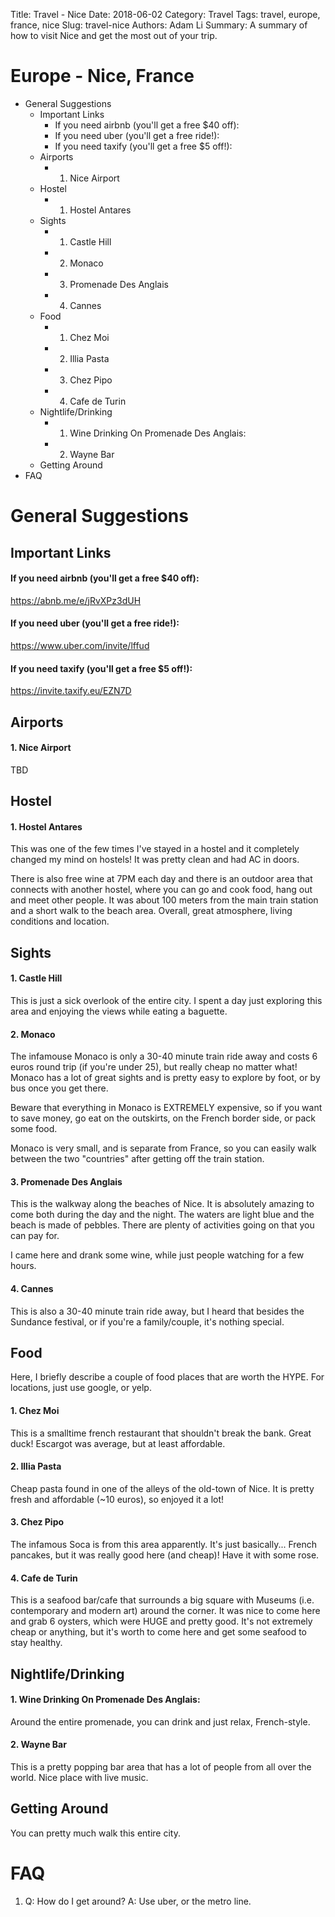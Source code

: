Title: Travel - Nice
Date: 2018-06-02
Category: Travel
Tags: travel, europe, france, nice
Slug: travel-nice
Authors: Adam Li
Summary: A summary of how to visit Nice and get the most out of your trip.

# Europe - Nice, France
<!-- MarkdownTOC -->

- General Suggestions
    - Important Links
        - If you need airbnb \(you'll get a free $40 off\):
        - If you need uber \(you'll get a free ride!\):
        - If you need taxify \(you'll get a free $5 off!\):
    - Airports
        - 1. Nice Airport
    - Hostel
        - 1. Hostel Antares
    - Sights
        - 1. Castle Hill
        - 2. Monaco
        - 3. Promenade Des Anglais
        - 4. Cannes
    - Food
        - 1. Chez Moi
        - 2. Illia Pasta
        - 3. Chez Pipo
        - 4. Cafe de Turin
    - Nightlife/Drinking
        - 1. Wine Drinking On Promenade Des Anglais:
        - 2. Wayne Bar
    - Getting Around
- FAQ

<!-- /MarkdownTOC -->

# General Suggestions

## Important Links
#### If you need airbnb (you'll get a free $40 off):
<a href="https://abnb.me/e/jRvXPz3dUH">https://abnb.me/e/jRvXPz3dUH</a>
#### If you need uber (you'll get a free ride!):
<a href="https://www.uber.com/invite/lffud">https://www.uber.com/invite/lffud</a>
#### If you need taxify (you'll get a free $5 off!):
<a href="https://invite.taxify.eu/EZN7D">https://invite.taxify.eu/EZN7D</a>

## Airports
#### 1. Nice Airport
TBD

## Hostel
#### 1. Hostel Antares
This was one of the few times I've stayed in a hostel and it completely changed my mind on hostels! It was pretty clean and had AC in doors.

There is also free wine at 7PM each day and there is an outdoor area that connects with another hostel, where you can go and cook food, hang out and meet other people. It was about 100 meters from the main train station and a short walk to the beach area. Overall, great atmosphere, living conditions and location.

## Sights
#### 1. Castle Hill
This is just a sick overlook of the entire city. I spent a day just exploring this area and enjoying the views while eating a baguette.

#### 2. Monaco
The infamouse Monaco is only a 30-40 minute train ride away and costs 6 euros round trip (if you're under 25), but really cheap no matter what! Monaco has a lot of great sights and is pretty easy to explore by foot, or by bus once you get there. 

Beware that everything in Monaco is EXTREMELY expensive, so if you want to save money, go eat on the outskirts, on the French border side, or pack some food. 

Monaco is very small, and is separate from France, so you can easily walk between the two "countries" after getting off the train station.

#### 3. Promenade Des Anglais
This is the walkway along the beaches of Nice. It is absolutely amazing to come both during the day and the night. The waters are light blue and the beach is made of pebbles. There are plenty of activities going on that you can pay for.

I came here and drank some wine, while just people watching for a few hours.

#### 4. Cannes
This is also a 30-40 minute train ride away, but I heard that besides the Sundance festival, or if you're a family/couple, it's nothing special.

## Food
Here, I briefly describe a couple of food places that are worth the HYPE. For locations, just use google, or yelp.

#### 1. Chez Moi
This is a smalltime french restaurant that shouldn't break the bank. Great duck! Escargot was average, but at least affordable.

#### 2. Illia Pasta
Cheap pasta found in one of the alleys of the old-town of Nice. It is pretty fresh and affordable (~10 euros), so enjoyed it a lot!

#### 3. Chez Pipo
The infamous Soca is from this area apparently. It's just basically... French pancakes, but it was really good here (and cheap)! Have it with some rose.

#### 4. Cafe de Turin
This is a seafood bar/cafe that surrounds a big square with Museums (i.e. contemporary and modern art) around the corner. It was nice to come here and grab 6 oysters, which were HUGE and pretty good. It's not extremely cheap or anything, but it's worth to come here and get some seafood to stay healthy.

## Nightlife/Drinking
#### 1. Wine Drinking On Promenade Des Anglais:
Around the entire promenade, you can drink and just relax, French-style.

#### 2. Wayne Bar
This is a pretty popping bar area that has a lot of people from all over the world. Nice place with live music.

## Getting Around
You can pretty much walk this entire city.

# FAQ
1. Q: How do I get around?
A: Use uber, or the metro line.

